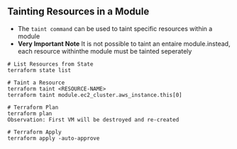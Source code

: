 ## Tainting Resources in a Module
- The `taint command` can be used to taint specific resources within a module
- **Very Important Note** It is not possible to taint an entaire module.instead, each resource withinthe module must be tainted seperately


```t
# List Resources from State
terraform state list

# Taint a Resource
terraform taint <RESOURCE-NAME>
terraform taint module.ec2_cluster.aws_instance.this[0]

# Terraform Plan
terraform plan
Observation: First VM will be destroyed and re-created

# Terraform Apply
terraform apply -auto-approve
```